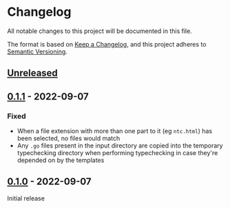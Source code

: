 # Changelog

All notable changes to this project will be documented in this file.

The format is based on [Keep a Changelog](https://keepachangelog.com/en/1.0.0/), and this project adheres to [Semantic Versioning](https://semver.org/spec/v2.0.0.html).

## [Unreleased]

## [0.1.1] - 2022-09-07
### Fixed
* When a file extension with more than one part to it (eg `ntc.html`) has been selected, no files would match
* Any `.go` files present in the input directory are copied into the temporary typechecking directory when performing typechecking in case they're depended on by the templates

## [0.1.0] - 2022-09-07
Initial release

[Unreleased]: https://github.com/codemicro/go-neon/compare/v0.1.1...HEAD
[0.1.1]: https://github.com/codemicro/go-neon/releases/tag/v0.1.1
[0.1.0]: https://github.com/codemicro/go-neon/releases/tag/v0.1.0
